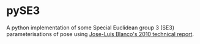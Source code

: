# pySE3
A python implementation of some Special Euclidean group 3 (SE3) parameterisations of pose using [Jose-Luis Blanco's 2010 technical report](https://pixhawk.org/_media/dev/know-how/jlblanco2010geometry3d_techrep.pdf).

